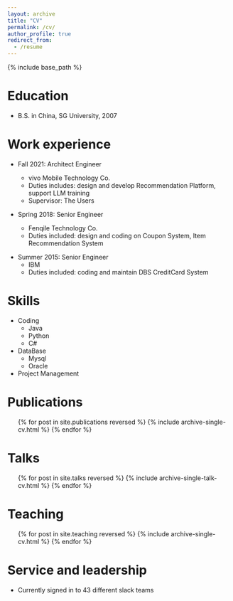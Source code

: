 ```yaml
---
layout: archive
title: "CV"
permalink: /cv/
author_profile: true
redirect_from:
  - /resume
---
```


{% include base_path %}

Education
======

[comment]: <> (* Ph.D in Version Control Theory, GitHub University, 2018 &#40;expected&#41;)

[comment]: <> (* M.S. in Jekyll, GitHub University, 2014)
* B.S. in China, SG University, 2007

Work experience
======
* Fall 2021: Architect Engineer
  * vivo Mobile Technology Co.
  * Duties includes: design and develop Recommendation Platform, support LLM training 
  * Supervisor: The Users

* Spring 2018: Senior Engineer
  * Fenqile Technology Co.
  * Duties included: design and coding on Coupon System, Item Recommendation System

[comment]: <> (  * Supervisor: Professor Hub)

* Summer 2015: Senior Engineer
  * IBM
  * Duties included: coding and maintain DBS CreditCard System

[comment]: <> (  * Supervisor: Professor Git)
  
Skills
======
* Coding
  * Java 
  * Python
  * C# 
* DataBase
  * Mysql
  * Oracle
* Project Management

Publications
======
  <ul>{% for post in site.publications reversed %}
    {% include archive-single-cv.html %}
  {% endfor %}</ul>
  
Talks
======
  <ul>{% for post in site.talks reversed %}
    {% include archive-single-talk-cv.html  %}
  {% endfor %}</ul>
  
Teaching
======
  <ul>{% for post in site.teaching reversed %}
    {% include archive-single-cv.html %}
  {% endfor %}</ul>
  
Service and leadership
======
* Currently signed in to 43 different slack teams
